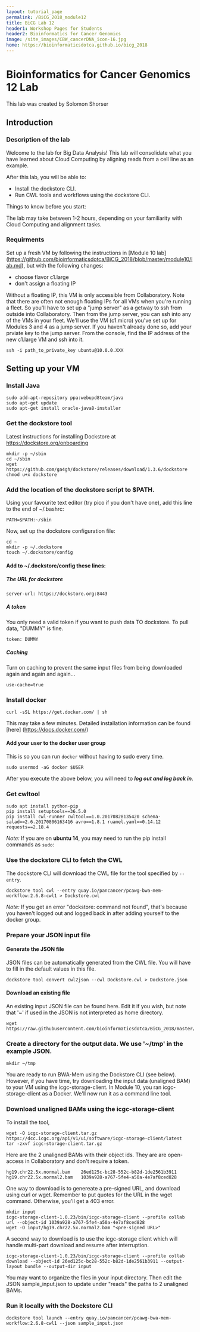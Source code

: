 ```yaml
---
layout: tutorial_page
permalink: /BiCG_2018_module12
title: BiCG Lab 12
header1: Workshop Pages for Students
header2: Bioinformatics for Cancer Genomics
image: /site_images/CBW_cancerDNA_icon-16.jpg
home: https://bioinformaticsdotca.github.io/bicg_2018
---
```


# Bioinformatics for Cancer Genomics 12 Lab

This lab was created by Solomon Shorser

## Introduction 

### Description of the lab


Welcome to the lab for Big Data Analysis! This lab will consolidate what you have learned about Cloud Computing by aligning reads from a cell line as an example.

After this lab, you will be able to:

* Install the dockstore CLI.
* Run CWL tools and workflows using the dockstore CLI.

Things to know before you start:

The lab may take between 1-2 hours, depending on your familiarity with Cloud Computing and alignment tasks. 
   
### Requirments

Set up a fresh VM by following the instructions in [Module 10 lab] (https://github.com/bioinformaticsdotca/BiCG_2018/blob/master/module10/lab.md), but with the following changes:

* choose flavor c1.large
* don't assign a floating IP

Without a floating IP, this VM is only accessible from Collaboratory.  Note that there are often not enough floating IPs for all VMs when you're running a fleet.  So you'll have to set up a "jump server" as a getway to ssh from outside into Collaboratory.  Then from the jump server, you can ssh into any of the VMs in your fleet.  We'll use the VM (c1.micro) you've set up for Modules 3 and 4 as a jump server.  If you haven't already done so, add your prviate key to the jump server.  From the console, find the IP address of the new c1.large VM and ssh into it.

```
ssh -i path_to_private_key ubuntu@10.0.0.XXX
```

## Setting up your VM


### Install Java

```
sudo add-apt-repository ppa:webupd8team/java 
sudo apt-get update
sudo apt-get install oracle-java8-installer
```

### Get the dockstore tool
Latest instructions for installing Dockstore at https://dockstore.org/onboarding

```
mkdir -p ~/sbin
cd ~/sbin
wget https://github.com/ga4gh/dockstore/releases/download/1.3.6/dockstore
chmod u+x dockstore
```

### Add the location of the dockstore script to $PATH. 

Using your favourite text editor (try pico if you don't have one), add this line to the end of ~/.bashrc:

```
PATH=$PATH:~/sbin
```

Now, set up the dockstore configuration file:

```
cd ~
mkdir -p ~/.dockstore
touch ~/.dockstore/config
```

#### Add to ~/.dockstore/config these lines:

##### The URL for dockstore

```
server-url: https://dockstore.org:8443
```

##### A token 

You only need a valid token if you want to push data TO dockstore. To pull data, "DUMMY" is fine.

```
token: DUMMY
```

##### Caching

Turn on caching to prevent the same input files from being downloaded again and again and again...

```
use-cache=true
```

### Install docker 

```
curl -sSL https://get.docker.com/ | sh
```

This may take a few minutes. Detailed installation information can be found [here] (https://docs.docker.com/)

#### Add your user to the docker user group

This is so you can run `docker` without having to sudo every time.   

```
sudo usermod -aG docker $USER
```
After you execute the above below, you will need to ***log out and log back in***.   


### Get cwltool

```
sudo apt install python-pip
pip install setuptools==36.5.0
pip install cwl-runner cwltool==1.0.20170828135420 schema-salad==2.6.20170806163416 avro==1.8.1 ruamel.yaml==0.14.12 requests==2.18.4
```

*Note:* If you are on **ubuntu 14**, you may need to run the pip install commands as `sudo`: 


### Use the dockstore CLI to fetch the CWL

The dockstore CLI will download the CWL file for the tool specified by `--entry`.

```
dockstore tool cwl --entry quay.io/pancancer/pcawg-bwa-mem-workflow:2.6.8-cwl1 > Dockstore.cwl
```

*Note:* If you get an error "dockstore: command not found", that's because you haven't logged out and logged back in after adding yourself to the docker group.


### Prepare your JSON input file


#### Generate the JSON file

JSON files can be automatically generated from the CWL file. You will have to fill in the default values in this file.

```
dockstore tool convert cwl2json --cwl Dockstore.cwl > Dockstore.json
```

#### Download an existing file

An existing input JSON file can be found here.  Edit it if you wish, but note that '~' if used in the JSON is not interpreted as home directory.

```
wget https://raw.githubusercontent.com/bioinformaticsdotca/BiCG_2018/master/module12_lab/sample_input.json
```

### Create a directory for the output data.  We use '~/tmp' in the example JSON.

```
mkdir ~/tmp
```

You are ready to run BWA-Mem using the Dockstore CLI (see below).  However, if you have time, try downloading the input data (unaligned BAM) to your VM using the icgc-storage-client.  In Module 10, you ran icgc-storage-client as a Docker.  We'll now run it as a command line tool.  

### Download unaligned BAMs using the icgc-storage-client

To install the tool,

```
wget -O icgc-storage-client.tar.gz https://dcc.icgc.org/api/v1/ui/software/icgc-storage-client/latest
tar -zxvf icgc-storage-client.tar.gz
```

Here are the 2 unaligned BAMs with their object ids.  They are are open-access in Collaboratory and don't require a token.

```
hg19.chr22.5x.normal.bam	26ed125c-bc28-552c-b82d-1de2561b3911
hg19.chr22.5x.normal2.bam	1039a928-a767-5fe4-a50a-4e7af8ced828
```

One way to download is to genereate a pre-signed URL, and download using curl or wget.  Remember to put quotes for the URL in the wget command.  Otherwise, you'll get a 403 error.

```
mkdir input
icgc-storage-client-1.0.23/bin/icgc-storage-client --profile collab url --object-id 1039a928-a767-5fe4-a50a-4e7af8ced828
wget -O input/hg19.chr22.5x.normal2.bam "<pre-signed URL>"
```

A second way to download is to use the icgc-storage client which will handle multi-part download and resume after interruption.

```
icgc-storage-client-1.0.23/bin/icgc-storage-client --profile collab download --object-id 26ed125c-bc28-552c-b82d-1de2561b3911 --output-layout bundle --output-dir input
```

You may want to organize the files in your input directory. Then edit the JSON sample_input.json to update under "reads" the paths to 2 unaligned BAMs.


### Run it locally with the Dockstore CLI

```
dockstore tool launch --entry quay.io/pancancer/pcawg-bwa-mem-workflow:2.6.8-cwl1 --json sample_input.json 
```
